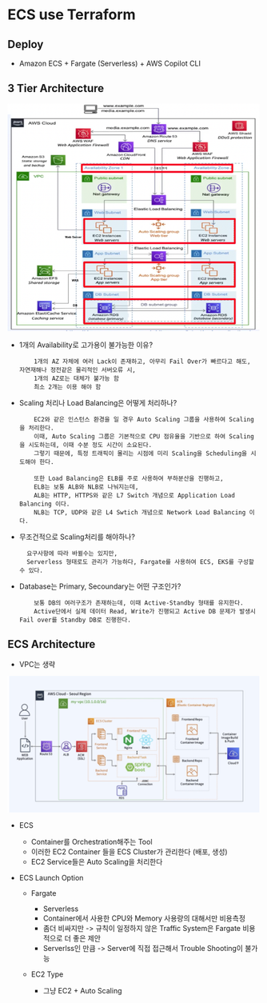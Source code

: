 # ECS use Terraform

## Deploy

- Amazon ECS + Fargate (Serverless) + AWS Copilot CLI

## 3 Tier Architecture

![3_tier](./public/3_tier.png)

- 1개의 Availability로 고가용이 불가능한 이유?

  ```
      1개의 AZ 자체에 여러 Lack이 존재하고, 아무리 Fail Over가 빠르다고 해도, 자연재해나 정전같은 물리적인 서버오류 시,
      1개의 AZ로는 대체가 불가능 함
      최소 2개는 이용 해야 함
  ```

- Scaling 처리나 Load Balancing은 어떻게 처리하나?

  ```
      EC2와 같은 인스턴스 환경을 일 경우 Auto Scaling 그룹을 사용하여 Scaling을 처리한다.
      이때, Auto Scaling 그룹은 기본적으로 CPU 점유율을 기반으로 하여 Scaling을 시도하는데, 이때 수분 정도 시간이 소요된다.
      그렇기 때문에, 특정 트래픽이 몰리는 시점에 미리 Scaling을 Scheduling을 시도해야 한다.

      또한 Load Balancing은 ELB를 주로 사용하여 부하분산을 진행하고,
      ELB는 보통 ALB와 NLB로 나눠지는데,
      ALB는 HTTP, HTTPS와 같은 L7 Switch 개념으로 Application Load Balancing 이다.
      NLB는 TCP, UDP와 같은 L4 Swtich 개념으로 Network Load Balancing 이다.
  ```

- 무조건적으로 Scaling처리를 해야하나?

  ```
    요구사항에 따라 바뀔수는 있지만,
    Serverless 형태로도 관리가 가능하다, Fargate를 사용하여 ECS, EKS를 구성할 수 있다.
  ```

- Database는 Primary, Secoundary는 어떤 구조인가?

  ```
      보통 DB의 여러구조가 존재하는데, 이때 Active-Standby 형태를 유지한다.
      Active단에서 실제 데이터 Read, Write가 진행되고 Active DB 문제가 발생시 Fail over를 Standby DB로 진행한다.
  ```

## ECS Architecture

- VPC는 생략

![archi](./public/archi.png)

- ECS

  - Container를 Orchestration해주는 Tool
  - 이러한 EC2 Container 들을 ECS Cluster가 관리한다 (배포, 생성)
  - EC2 Service들은 Auto Scaling을 처리한다

- ECS Launch Option

  - Fargate

    - Serverless
    - Container에서 사용한 CPU와 Memory 사용량의 대해서만 비용측정
    - 좀더 비싸지만 -> 규칙이 일정하지 않은 Traffic System은 Fargate 비용적으로 더 좋은 제안
    - Serverlss인 만큼 -> Server에 직접 접근해서 Trouble Shooting이 불가능

  - EC2 Type
    - 그냥 EC2 + Auto Scaling
